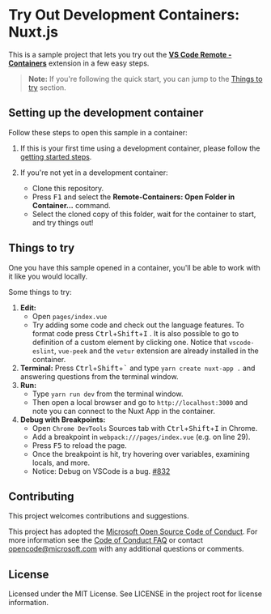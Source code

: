 # Try Out Development Containers: Nuxt.js

This is a sample project that lets you try out the **[VS Code Remote - Containers](https://aka.ms/vscode-remote/containers)** extension in a few easy steps.

> **Note:** If you're following the quick start, you can jump to the [Things to try](#things-to-try) section. 

## Setting up the development container

Follow these steps to open this sample in a container:

1. If this is your first time using a development container, please follow the [getting started steps](https://aka.ms/vscode-remote/containers/getting-started).

2. If you're not yet in a development container:
   - Clone this repository.
   - Press <kbd>F1</kbd> and select the **Remote-Containers: Open Folder in Container...** command.
   - Select the cloned copy of this folder, wait for the container to start, and try things out!

## Things to try

One you have this sample opened in a container, you'll be able to work with it like you would locally.

Some things to try:

1. **Edit:**
   - Open `pages/index.vue`
   - Try adding some code and check out the language features. To format code press <kbd>Ctrl</kbd>+<kbd>Shift</kbd>+<kbd>I</kbd> . It is also possible to go to definition of a custom element by clicking one. Notice that `vscode-eslint`, `vue-peek` and the `vetur` extension are already installed in the container.
2. **Terminal:** Press <kbd>Ctrl</kbd>+<kbd>Shift</kbd>+<kbd>\`</kbd> and type `yarn create nuxt-app .` and answering questions from the terminal window.
3. **Run:**
   - Type `yarn run dev` from the terminal window.
   - Then open a local browser and go to `http://localhost:3000` and note you can connect to the Nuxt App in the container.
4. **Debug with Breakpoints:**
   - Open `Chrome DevTools` Sources tab with <kbd>Ctrl</kbd>+<kbd>Shift</kbd>+<kbd>I</kbd> in Chrome.
   - Add a breakpoint in `webpack:///pages/index.vue` (e.g. on line 29).
   - Press <kbd>F5</kbd> to reload the page.
   - Once the breakpoint is hit, try hovering over variables, examining locals, and more.
   - Notice: Debug on VSCode is a bug. [#832](https://github.com/microsoft/vscode-chrome-debug/issues/832)

## Contributing

This project welcomes contributions and suggestions.

This project has adopted the [Microsoft Open Source Code of Conduct](https://opensource.microsoft.com/codeofconduct/).
For more information see the [Code of Conduct FAQ](https://opensource.microsoft.com/codeofconduct/faq/) or
contact [opencode@microsoft.com](mailto:opencode@microsoft.com) with any additional questions or comments.

## License

Licensed under the MIT License. See LICENSE in the project root for license information.